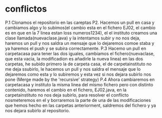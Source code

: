 # conflictos
P.1 Clonamos el repositorio en las careptas
P2. Hacemos un pull en casa y cambiamos algo y lo subimos(el cambio esta en el fichero EJ02, el cambio es en que en la 7 linea estan loss numeros1234), el el instituto creamos una clase llamada(nuevaclase.java) y la intentamos subir y no nos deja, haremos un pull y nos saldra un mensaje que lo dejaremos comoe staba y ya haremos el push y se subira correctamente.
P.3 Hacemo un pull en carpetacasa para tener las dos iguales, cambiamos el fichero(nuevaclase, que esta vacia, la modificadion es añadirle la nueva linea) en las  dos carpetas, he subido primero la de carpeta casa, el de carpetainstituto no me deja ssubirlo, le hacemos un pull y nos saldra el mensaje que lo dejaremos como esta y lo subiremos y esta vez si nos dejara subirlo nos pone (Merge made by the 'recursive' strategy)
P.4 Ahora cambiaremos en carpetacasa y instituto la misma linea del mismo fichero pero con distinto contenido, haremos el cambio en el fichero, EJ02.java, en la carpetainstituto no nos deja subirlo, para resolver el conflicto nosmeteremos en el y borraremos la parte  de una de las modificaciones que hemos hecho en las carpetas anteriorment, saldremos del fichero y ya nos dejara subirlo al repositorio.

